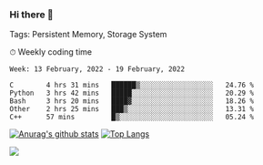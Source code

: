 ### Hi there 👋

Tags: Persistent Memory, Storage System

<!--

[![Anurag's github stats](https://github-readme-stats.vercel.app/api?username=wwyf)](https://github.com/anuraghazra/github-readme-stats)

[![Anurag's github stats](https://github-readme-stats.vercel.app/api?username=wwyf&count_private=true)](https://github.com/anuraghazra/github-readme-stats)


[![Top Langs](https://github-readme-stats.vercel.app/api/top-langs/?username=wwyf&count_private=true&&hide=jupyter%20notebook,html)](https://github.com/anuraghazra/github-readme-stats)



-->


⏱ Weekly coding time

<!--START_SECTION:waka-->
```text
Week: 13 February, 2022 - 19 February, 2022

C        4 hrs 31 mins   ██████▒░░░░░░░░░░░░░░░░░░   24.76 % 
Python   3 hrs 42 mins   █████░░░░░░░░░░░░░░░░░░░░   20.29 % 
Bash     3 hrs 20 mins   ████▓░░░░░░░░░░░░░░░░░░░░   18.26 % 
Other    2 hrs 25 mins   ███▒░░░░░░░░░░░░░░░░░░░░░   13.31 % 
C++      57 mins         █▒░░░░░░░░░░░░░░░░░░░░░░░   05.24 % 
```
<!--END_SECTION:waka-->



[![Anurag's github stats](https://github-readme-stats.vercel.app/api?username=wwyf&count_private=true&show_icons=true&hide_border=true)](https://github.com/anuraghazra/github-readme-stats) [![Top Langs](https://github-readme-stats.vercel.app/api/top-langs/?username=wwyf&count_private=true&hide=jupyter%20notebook,html,OpenEdge%20ABL&langs_count=10&layout=compact&hide_border=true)](https://github.com/anuraghazra/github-readme-stats)

<!--

[![willianrod's wakatime stats](https://github-readme-stats.vercel.app/api/wakatime?username=wwyf)](https://github.com/anuraghazra/github-readme-stats)


-->

![](https://hit.yhype.me/github/profile?user_id=23121291)
